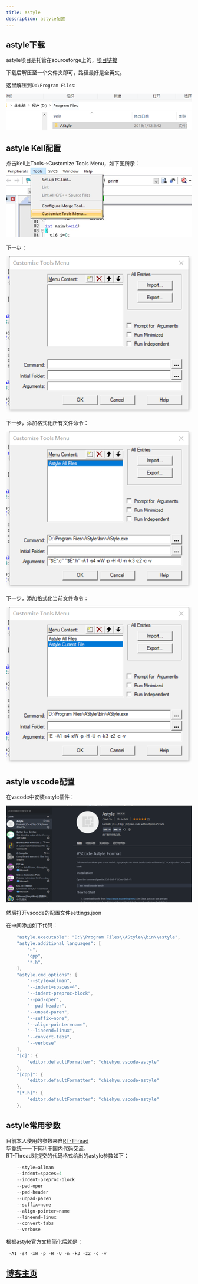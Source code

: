 ```yaml
---
title: astyle
description: astyle配置
---
```


## astyle下载

astyle项目是托管在sourceforge上的，[项目链接](https://sourceforge.net/projects/astyle/)

下载后解压至一个文件夹即可，路径最好是全英文。

这里解压到`D:\Program Files`:

![astyle location](https://raw.githubusercontent.com/smartmx/file-storage/pictures/202203041616425.png)

## astyle Keil配置

点击Keil上Tools->Customize Tools Menu，如下图所示：  
![Customize Tools Menu](https://raw.githubusercontent.com/smartmx/file-storage/pictures/202203041611689.jpg)

下一步：

![Customize Tools Menu Show](https://raw.githubusercontent.com/smartmx/file-storage/pictures/202203241905676.png)

下一步，添加格式化所有文件命令：

![Astyle All Files](https://raw.githubusercontent.com/smartmx/file-storage/pictures/202203241910245.png)

下一步，添加格式化当前文件命令：

![Astyle Current File](https://raw.githubusercontent.com/smartmx/file-storage/pictures/202203241912259.png)

## astyle vscode配置

在vscode中安装astyle插件：

![vscode astyle addons](https://raw.githubusercontent.com/smartmx/file-storage/pictures/202203241914573.png)

然后打开vscode的配置文件settings.json

在中间添加如下代码：

```java
    "astyle.executable": "D:\\Program Files\\AStyle\\bin\\astyle",
    "astyle.additional_languages": [
        "c",
        "cpp",
        "*.h",
    ],
    "astyle.cmd_options": [
        "--style=allman",
        "--indent=spaces=4",
        "--indent-preproc-block",
        "--pad-oper",
        "--pad-header",
        "--unpad-paren",
        "--suffix=none",
        "--align-pointer=name",
        "--lineend=linux",
        "--convert-tabs",
        "--verbose"
    ],
    "[c]": {
        "editor.defaultFormatter": "chiehyu.vscode-astyle"
    },
    "[cpp]": {
        "editor.defaultFormatter": "chiehyu.vscode-astyle"
    },
    "[*.h]": {
        "editor.defaultFormatter": "chiehyu.vscode-astyle"
    },
```

## astyle常用参数

目前本人使用的参数来自[RT-Thread](https://github.com/RT-Thread/rt-thread/blob/master/documentation/coding_style_cn.md)  
毕竟统一一下有利于国内代码交流。  
RT-Thread对提交的代码格式给出的astyle参数如下：

```java
    --style=allman
    --indent=spaces=4
    --indent-preproc-block
    --pad-oper
    --pad-header
    --unpad-paren
    --suffix=none
    --align-pointer=name
    --lineend=linux
    --convert-tabs
    --verbose
```

根据astyle官方文档简化后就是：

```java
 -A1 -s4 -xW -p -H -U -n -k3 -z2 -c -v
```

## [博客主页](https://blog.maxiang.vip/)

